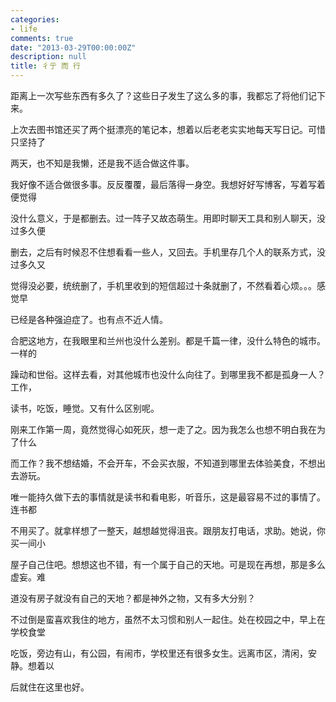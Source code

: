 ```yaml
---
categories:
- life
comments: true
date: "2013-03-29T00:00:00Z"
description: null
title: 彳亍 而 行
---
```

距离上一次写些东西有多久了？这些日子发生了这么多的事，我都忘了将他们记下来。




上次去图书馆还买了两个挺漂亮的笔记本，想着以后老老实实地每天写日记。可惜只坚持了

两天，也不知是我懒，还是我不适合做这件事。



我好像不适合做很多事。反反覆覆，最后落得一身空。我想好好写博客，写着写着便觉得

没什么意义，于是都删去。过一阵子又故态萌生。用即时聊天工具和别人聊天，没过多久便

删去，之后有时候忍不住想看看一些人，又回去。手机里存几个人的联系方式，没过多久又

觉得没必要，统统删了，手机里收到的短信超过十条就删了，不然看着心烦。。。感觉早

已经是各种强迫症了。也有点不近人情。



合肥这地方，在我眼里和兰州也没什么差别。都是千篇一律，没什么特色的城市。一样的

躁动和世俗。这样去看，对其他城市也没什么向往了。到哪里我不都是孤身一人？工作，

读书，吃饭，睡觉。又有什么区别呢。



刚来工作第一周，竟然觉得心如死灰，想一走了之。因为我怎么也想不明白我在为了什么

而工作？我不想结婚，不会开车，不会买衣服，不知道到哪里去体验美食，不想出去游玩。

唯一能持久做下去的事情就是读书和看电影，听音乐，这是最容易不过的事情了。连书都

不用买了。就拿样想了一整天，越想越觉得沮丧。跟朋友打电话，求助。她说，你买一间小

屋子自己住吧。想想这也不错，有一个属于自己的天地。可是现在再想，那是多么虚妄。难

道没有房子就没有自己的天地？都是神外之物，又有多大分别？



不过倒是蛮喜欢我住的地方，虽然不太习惯和别人一起住。处在校园之中，早上在学校食堂

吃饭，旁边有山，有公园，有闹市，学校里还有很多女生。远离市区，清闲，安静。想着以

后就住在这里也好。
